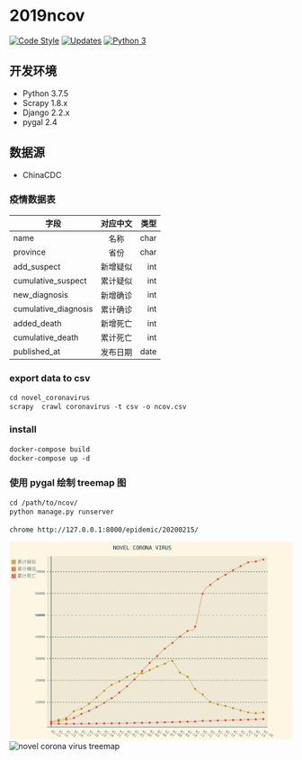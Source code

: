 # 2019ncov
[![Code Style](https://img.shields.io/badge/code%20style-black-000000.svg)](https://github.com/psf/black)
[![Updates](https://pyup.io/repos/github/coronavirus-pi/2019ncov/shield.svg)](https://pyup.io/repos/github/coronavirus-pi/2019ncov/)
[![Python 3](https://pyup.io/repos/github/coronavirus-pi/2019ncov/python-3-shield.svg)](https://pyup.io/repos/github/coronavirus-pi/2019ncov/)

## 开发环境

* Python 3.7.5
* Scrapy 1.8.x
* Django 2.2.x
* pygal 2.4

## 数据源 
* ChinaCDC

### 疫情数据表

| 字段        | 对应中文           | 类型  |
| ------------- |:-------------:| -----:|
| name      | 名称 | char |
| province | 省份 | char |
| add_suspect      | 新增疑似     |  int |
| cumulative_suspect | 累计疑似      |   int |
| new_diagnosis | 新增确诊 | int |
| cumulative_diagnosis | 累计确诊 | int |
| added_death | 新增死亡 | int |
| cumulative_death | 累计死亡 | int |
| published_at | 发布日期 | date |


### export data to csv

```
cd novel_coronavirus
scrapy  crawl coronavirus -t csv -o ncov.csv
```

### install

```.shell
docker-compose build
docker-compose up -d 
```

### 使用 pygal 绘制 treemap 图

```.shell
cd /path/to/ncov/
python manage.py runserver

chrome http://127.0.0.1:8000/epidemic/20200215/
```

![novel corona virus line](img/line.png)
![novel corona virus treemap](img/treemap.png)